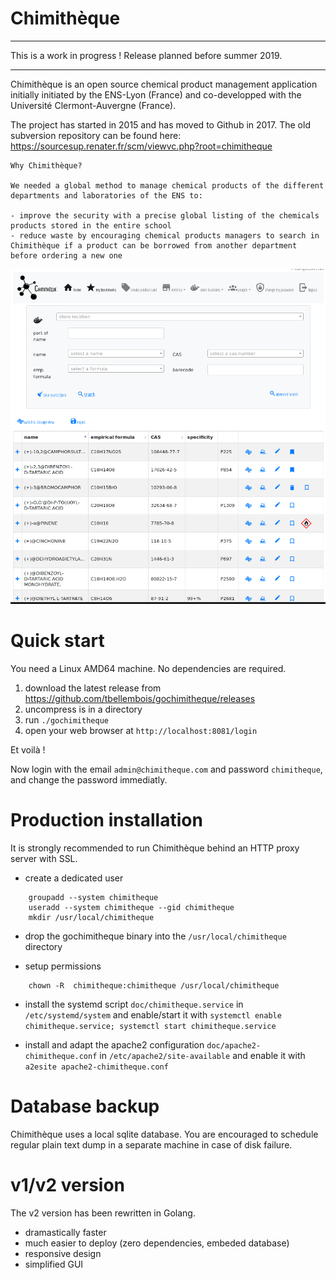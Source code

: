 # Chimithèque

---

This is a work in progress !
Release planned before summer 2019.

---

Chimithèque is an open source chemical product management application initially initiated by the ENS-Lyon (France) and co-developped with the Université Clermont-Auvergne (France).

The project has started in 2015 and has moved to Github in 2017. The old subversion repository can be found here: https://sourcesup.renater.fr/scm/viewvc.php?root=chimitheque

    Why Chimithèque?

    We needed a global method to manage chemical products of the different departments and laboratories of the ENS to:

    - improve the security with a precise global listing of the chemicals products stored in the entire school
    - reduce waste by encouraging chemical products managers to search in Chimithèque if a product can be borrowed from another department before ordering a new one

![screenshot](screenshot.png)

# Quick start

You need a Linux AMD64 machine. No dependencies are required.

1. download the latest release from <https://github.com/tbellembois/gochimitheque/releases>
2. uncompress is in a directory
3. run `./gochimitheque`
4. open your web browser at `http://localhost:8081/login`

Et voilà !

Now login with the email `admin@chimitheque.com` and password `chimitheque`, and change the password immediatly.

# Production installation

It is strongly recommended to run Chimithèque behind an HTTP proxy server with SSL.

- create a dedicated user

```
    groupadd --system chimitheque
    useradd --system chimitheque --gid chimitheque
    mkdir /usr/local/chimitheque
```

- drop the gochimitheque binary into the `/usr/local/chimitheque` directory

- setup permissions

```
    chown -R  chimitheque:chimitheque /usr/local/chimitheque
```

- install the systemd script `doc/chimitheque.service` in `/etc/systemd/system` and enable/start it with `systemctl enable chimitheque.service; systemctl start chimitheque.service`

- install and adapt the apache2 configuration `doc/apache2-chimitheque.conf` in `/etc/apache2/site-available` and enable it with `a2esite apache2-chimitheque.conf`

# Database backup

Chimithèque uses a local sqlite database. You are encouraged to schedule regular plain text dump in a separate machine in case of disk failure.

# v1/v2 version

The v2 version has been rewritten in Golang.

- dramastically faster
- much easier to deploy (zero dependencies, embeded database)
- responsive design
- simplified GUI